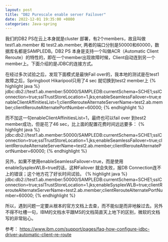 ```yaml
---
layout: post
title: "DB2 Purescale enable server Failover"
date: 2022-12-01 19:35:00 +0800
categories: Java-spring
--- 
```


我们的DB2 PS在云上本身就是cluster 部署，有2个members，故且叫做test1.ab.member 和 test2.ab.member, 两者的端口分别是50000和60000，数据库名都是SAMPLEDB。DB2 PS 本身是支持一个叫做ACR（Automatic Client Reroute）的特性的，即在一个member出现故障时候，Client自动连到另一个member上。下面介绍的是JDBC的连接方式。

在经过多次试验之后，发现下面模式是最快Fail over的，我本地的测试是在test1 故障之后，Springboot Hikaripool只用了4 sec 就切换到test2 member上 
{% highlight java %}  
jdbc:db2://test1.ab.member:50000/SAMPLEDB:currentSchema=SCHE1;sslConnection=true;sslTrustStoreLocation=1.jks;enableSeamlessFailover=true;enableClientAffinitiesList=1;clientRerouteAlternateServerName=test2.ab.member;clientRerouteAlternatePortNumber=60000;
{% endhighlight %}


而不加这一句enableClientAffinitiesList=1，最终也可以fail over 到test2 member成功，但是花了46 sec，比上面的配置花费时间远远要多：
{% highlight java %}  
jdbc:db2://test1.ab.member:50000/SAMPLEDB:currentSchema=SCHE1;sslConnection=true;sslTrustStoreLocation=1.jks;enableSeamlessFailover=true;clientRerouteAlternateServerName=test2.ab.member;clientRerouteAlternatePortNumber=60000;
{% endhighlight %}

另外，如果不使用enableSeamlessFailover=true，而是使用enableSysplexWLB=true的话，这种Failover 就会失败，报DB Connection连不上的错误；这个地方花了好长时间试验。
{% highlight java %}  
jdbc:db2://test1.ab.member:50000/SAMPLEDB:currentSchema=SCHE1;sslConnection=true;sslTrustStoreLocation=1.jks;enableSysplexWLB=true;clientRerouteAlternateServerName=test2.ab.member;clientRerouteAlternatePortNumber=60000;
{% endhighlight %}

所以，遇到问题一定要从根本的官方文档上去查，而不能似是而非地躲过去。另外不得不吐槽一句，IBM的文档水平跟MS的文档简直天上地下的区别，微软的文档写的非常贴心。



参考： https://www.ibm.com/support/pages/faq-how-configure-jdbc-driver-automatic-client-re-route